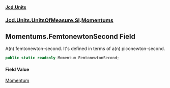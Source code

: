 #### [Jcd.Units](index.md 'index')
### [Jcd.Units.UnitsOfMeasure.SI](Jcd.Units.UnitsOfMeasure.SI.md 'Jcd.Units.UnitsOfMeasure.SI').[Momentums](Jcd.Units.UnitsOfMeasure.SI.Momentums.md 'Jcd.Units.UnitsOfMeasure.SI.Momentums')

## Momentums.FemtonewtonSecond Field

A(n) femtonewton-second. It's defined in terms of a(n) piconewton-second.

```csharp
public static readonly Momentum FemtonewtonSecond;
```

#### Field Value
[Momentum](Jcd.Units.UnitTypes.Momentum.md 'Jcd.Units.UnitTypes.Momentum')